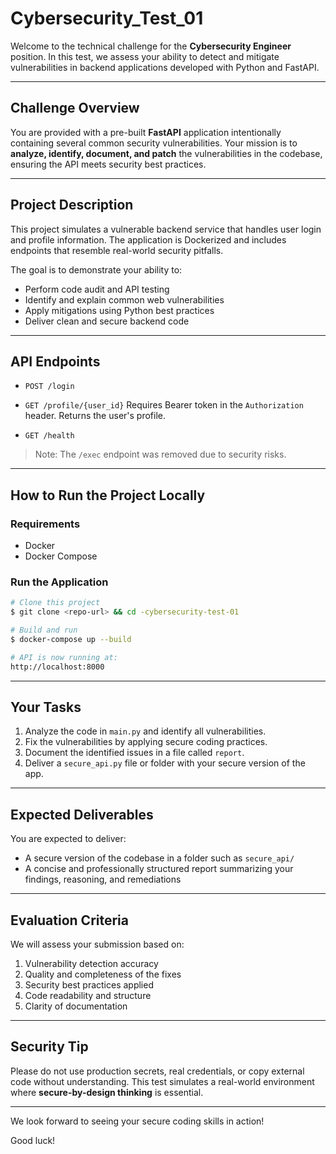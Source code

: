 # Cybersecurity\_Test\_01

Welcome to the technical challenge for the **Cybersecurity Engineer** position. In this test, we assess your ability to detect and mitigate vulnerabilities in backend applications developed with Python and FastAPI.

---

## Challenge Overview

You are provided with a pre-built **FastAPI** application intentionally containing several common security vulnerabilities. Your mission is to **analyze, identify, document, and patch** the vulnerabilities in the codebase, ensuring the API meets security best practices.

---

## Project Description

This project simulates a vulnerable backend service that handles user login and profile information. The application is Dockerized and includes endpoints that resemble real-world security pitfalls.

The goal is to demonstrate your ability to:

- Perform code audit and API testing
- Identify and explain common web vulnerabilities
- Apply mitigations using Python best practices
- Deliver clean and secure backend code

---

## API Endpoints

- `POST /login`

- `GET /profile/{user_id}`
     Requires Bearer token in the `Authorization` header. Returns the user's profile.

- `GET /health`

> Note: The `/exec` endpoint was removed due to security risks.

---

## How to Run the Project Locally

### Requirements

- Docker
- Docker Compose

### Run the Application

```bash
# Clone this project
$ git clone <repo-url> && cd -cybersecurity-test-01

# Build and run
$ docker-compose up --build

# API is now running at:
http://localhost:8000
```

---

## Your Tasks

1. Analyze the code in `main.py` and identify all vulnerabilities.
2. Fix the vulnerabilities by applying secure coding practices.
3. Document the identified issues in a file called `report`.
4. Deliver a `secure_api.py` file or folder with your secure version of the app.

---

## Expected Deliverables

You are expected to deliver:

- A secure version of the codebase in a folder such as `secure_api/`
- A concise and professionally structured report summarizing your findings, reasoning, and remediations

---

## Evaluation Criteria

We will assess your submission based on:

1. Vulnerability detection accuracy
2. Quality and completeness of the fixes
3. Security best practices applied
4. Code readability and structure
5. Clarity of documentation

---

## Security Tip

Please do not use production secrets, real credentials, or copy external code without understanding. This test simulates a real-world environment where **secure-by-design thinking** is essential.

---

We look forward to seeing your secure coding skills in action!

Good luck!

